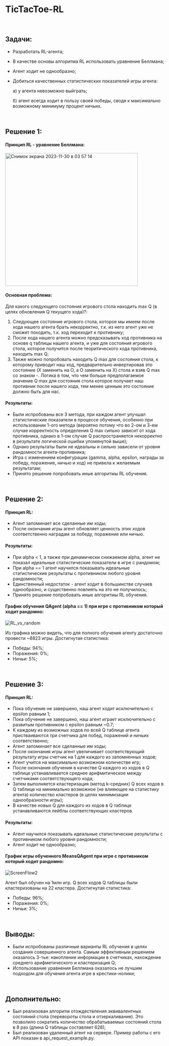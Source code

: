 # TicTacToe-RL
<br>
<h2>Задачи:</h2> 

- Разработать RL-агента;
- В качестве основы алгоритма RL использовать уравнение Беллмана;
- Агент ходит не однообразно;
- Добиться качественных статистических показателей игры агента:
  
  a) у агента невозможно выйграть;
  
  б) агент всегда ходит в пользу своей победы, сводя к максимально возможному минимуму процент ничьих.

<br>
<h2>Решение 1:</h2> 

<h4>Принцип RL - уравнение Беллмана:</h4>

<img width="420" alt="Снимок экрана 2023-11-30 в 03 57 14" src="https://github.com/WhiteSpite/TicTacToe-RL/assets/113059464/b908afe9-6a69-4d8a-a245-88db96edf9c2">

<h4>Основная проблема:</h4> 

Для какого следующего состояния игрового стола находить max Q (в целях обновления Q текущего хода)?:
1) Следующее состояние игрового стола, которое мы имеем после хода нашего агента брать некорректно, т.к. из него агент уже не сможет походить, т.к. ход переходит к противнику;
2) После хода нашего агента можно предсказывать ход противника на основе q таблицы нашего агента, и уже для состояния игрового стола, которое получится после теоритического хода противника, находить max Q;
3) Также можно попробовать находить Q max для состояния стола, к которому приводит наш ход, предварительно инвертировав это состояние (X заменить на O, а О заменить на X) стола и взяв Q max со знаком -. Логика в том, что чем больше предполагаемое значение Q max для состояния стола которое получает наш противник после нашего хода, тем менее ценным это состояние должно быть для нас.

<h4>Результаты:</h4> 

- Были испробованы все 3 метода, при каждом агент улучшал статистические показатели в процессе обучения, особенно при использовании 1-ого метода (вероятно потому что во 2-ом и 3-ем случае корректность определения Q max сильно зависит от хода противника, однако в 1-ом случае Q распространяется некорректно в результате логической ошибки упомянутой выше);
- Однако результаты были не идеальны и сильно зависели от уровня рандомности агента-противника;
- Игра с изменением конфигурации (gamma, alpha, epsilon, награды за победу, поражение, ничью и ход) не привела к желаемым результатам;
- Принято решение попробовать иные алгоритмы RL обучения.

<br>
<h2>Решение 2:</h2> 

<h4>Принцип RL:</h4> 

- Агент запоминает все сделанные им ходы;
- После окончания игры агент обновляет ценность этих ходов соответственно наградам за победу, поражение или ничью.

<h4>Результаты:</h4>

- При alpha < 1, а также при динамически снижаемом alpha, агент не показал идеальные статистические показатели в игре с рандомом;
- При alpha == 1 агент научился показывать идеальные статистические результаты с противником любого уровня рандомности;
- Единственный недостаток - агент ходит в большинстве случаев однообразно, и существенно повлиять на это не получилось;
- Принято решение попробовать иные алгоритмы RL обучения.

<h4>График обучения QAgent (alpha == 1) при игре с противником который ходит рандомно:</h4>

![RL_vs_random](https://github.com/WhiteSpite/TicTacToe-RL/assets/113059464/bcbc8b11-a7b7-4d4e-91b5-c15d31e07fbe)

Из графика можно видеть, что для полного обучения агенту достаточно провести ~8823 игры.
Достигнутая статистика:
- Победы: 94%;
- Поражения: 0%;
- Ничьи: 5%;

<br>
<h2>Решение 3:</h2>

<h4>Принцип RL:</h4> 

- Пока обучение не завершено, наш агент ходит исключительно с epsilon равным 1;
- Пока обучение не завершено, наш агент играет исключительно с развитым противником с epsilon равным ~0.7;
- К каждому из возможных ходов по всей Q таблице агента пристваиваются три счетчика для побед, поражений и ничьих соответственно;
- Агент запоминает все сделанные им ходы;
- После окончания игры агент увеличивает соответствующий результату игры счетчик на 1 для каждого из запомненных ходов;
- Агент учится на максимально возможном количестве игр;
- После окончания обучения в качестве Q каждого из ходов в Q таблице устанавливается среднее арифмитическое между счетчиками соответствующего хода;
- Затем выполняется кластеризация (метод k-средних) Q всех ходов в Q таблице на минимально возможное (не влияющее на статистику агента) количество кластеров (в целях минимизации однообразности игры);
- В качестве новых Q для каждого из ходов в Q таблице устанавливаются лейблы соответствующих кластеров.

<h4>Результаты:</h4> 

- Агент научился показывать идеальные статистические результаты с противником любого уровня рандомности;
- Агент ходит не однообразно;

<h4>График игры обученного MeansQAgent при игре с противником который ходит рандомно:</h4>

![ScreenFlow2](https://github.com/WhiteSpite/TicTacToe-RL/assets/113059464/9e6c4cff-5914-40c7-af19-490d05580dcd)

Агент был обучен на 1млн игр. Q всех ходов Q таблицы были кластеризованы на 22 кластера. Достигнутая статистика:
- Победы: 96%;
- Поражения: 0%;
- Ничьи: 3%;

<br>
<h2>Выводы:</h2>

- Были испробованы различные варианты RL обучения в целях создания совершенного агента. Самым эффективным решением оказалось 3-тье: накопление информации в счетчиках, нахождение среднего арифметического и кластеризация Q;
- Использование уравнения Беллмана оказалось не лучшим подходом для обучения агента игре в крестики-нолики;

<br>
<h2>Дополнительно:</h2>

- Был реализован алгоритм отождествления эквивалентных состояний стола (перевороты стола и отзеркаливание). Это позволило сократить количество обрабатываемых состояний стола в 8 раз (длина Q таблицы составляет 628);
- Был реализован удаленный агент на сервере. Пример работы с его API показан в api_request_example.py.
